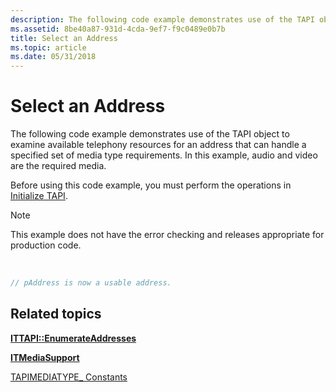 ```yaml
---
description: The following code example demonstrates use of the TAPI object to examine available telephony resources for an address that can handle a specified set of media type requirements. In this example, audio and video are the required media.
ms.assetid: 8be40a87-931d-4cda-9ef7-f9c0489e0b7b
title: Select an Address
ms.topic: article
ms.date: 05/31/2018
---
```


# Select an Address

The following code example demonstrates use of the TAPI object to examine available telephony resources for an address that can handle a specified set of media type requirements. In this example, audio and video are the required media.

Before using this code example, you must perform the operations in [Initialize TAPI](initialize-tapi.md).

> [!Note]  
> This example does not have the error checking and releases appropriate for production code.

 


```C++
// pAddress is now a usable address.
```



## Related topics

<dl> <dt>

[**ITTAPI::EnumerateAddresses**](/windows/desktop/api/tapi3if/nf-tapi3if-ittapi-enumerateaddresses)
</dt> <dt>

[**ITMediaSupport**](/windows/desktop/api/tapi3if/nn-tapi3if-itmediasupport)
</dt> <dt>

[TAPIMEDIATYPE\_ Constants](tapimediatype--constants.md)
</dt> </dl>

 

 



